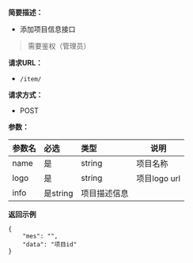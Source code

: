 
**简要描述：** 

- 添加项目信息接口
> 需要鉴权（管理员）

**请求URL：** 
- ` /item/ `
  
**请求方式：**
- POST

**参数：** 

|参数名|必选|类型|说明|
|:----    |:---|:----- |-----   |
|name|是|string|项目名称|
|logo|是|string|项目logo url|
|info|是string|项目描述信息|


 **返回示例**

``` 
{
    "mes": "",
    "data": "项目id"
}
```